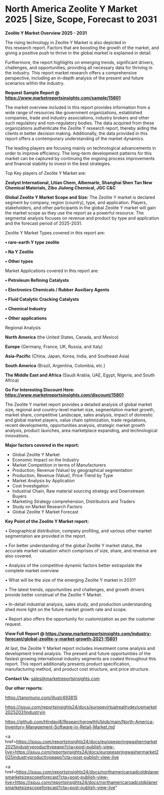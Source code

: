 # North America Zeolite Y Market 2025 | Size, Scope, Forecast to 2031

<Strong> Zeolite Y Market Overview 2025 - 2031</strong>

The rising technology in Zeolite Y Market is also depicted in this research report. Factors that are boosting the growth of the market, and giving a positive push to thrive in the global market is explained in detail.

Furthermore, the report highlights on emerging trends, significant drivers, challenges, and opportunities, providing all necessary data for thriving in the industry. This report market research offers a comprehensive perspective, including an in-depth analysis of the present and future scenarios within the industry.

<strong>Request Sample Report @ <a href=https://www.marketreportsinsights.com/sample/15801>https://www.marketreportsinsights.com/sample/15801</a></strong>

The market overview included in this report provides information from a wide range of resources like government organizations, established companies, trade and industry associations, industry brokers and other such regulatory and non-regulatory bodies. The data acquired from these organizations authenticate the Zeolite Y research report, thereby aiding the clients in better decision making. Additionally, the data provided in this report offers a contemporary understanding of the market dynamics.

The leading players are focusing mainly on technological advancements in order to improve efficiency. The long-term development patterns for this market can be captured by continuing the ongoing process improvements and financial stability to invest in the best strategies.

Top Key players of Zeolite Y Market are:

<strong>Zeolyst International, Litian Chem, Albemarle, Shanghai Shen Tan New Chemical Materials, Zibo Jiulong Chemical, JGC C&C</strong>

<strong><b>Global Zeolite Y Market Scope and Size:</b></strong>
The Zeolite Y market is declared segment by company, region (country), type, and application. Players, stakeholders, and other participants in the global Zeolite Y market will gain the market scope as they use the report as a powerful resource. The segmental analysis focuses on revenue and product by type and application and the forecast period of 2025-2031.

Zeolite Y Market Types covered in this report are:

<strong>• rare-earth Y type zeolite

• Na Y Zeolite

• Other types</strong>

Market Applications covered in this report are:

<strong>• Petroleum Refining Catalysts

• Electronics Chemicals / Rubber Auxiliary Agents

• Fluid Catalytic Cracking Catalysts

• Chemical Industry

• Other applications</strong> 

Regional Analysis

<strong>North America</strong> (the United States, Canada, and Mexico)

<strong>Europe</strong> (Germany, France, UK, Russia, and Italy)

<strong>Asia-Pacific</strong> (China, Japan, Korea, India, and Southeast Asia)

<strong>South America</strong> (Brazil, Argentina, Colombia, etc.)

<strong>The Middle East and Africa</strong> (Saudi Arabia, UAE, Egypt, Nigeria, and South Africa)

<strong>Go For Interesting Discount Here: <a href=https://www.marketreportsinsights.com/discount/15801>https://www.marketreportsinsights.com/discount/15801</a></strong>

The Zeolite Y market report provides a detailed analysis of global market size, regional and country-level market size, segmentation market growth, market share, competitive Landscape, sales analysis, impact of domestic and global market players, value chain optimization, trade regulations, recent developments, opportunities analysis, strategic market growth analysis, product launches, area marketplace expanding, and technological innovations.

<strong><b>Major factors covered in the report:</b></strong>
<ul>
  <li>Global Zeolite Y Market </li>
  <li>Economic Impact on the Industry</li>
  <li>Market Competition in terms of Manufacturers</li>
  <li>Production, Revenue (Value) by geographical segmentation</li>
  <li>Production, Revenue (Value), Price Trend by Type</li>
  <li>Market Analysis by Application</li>
  <li>Cost Investigation</li>
  <li>Industrial Chain, Raw material sourcing strategy and Downstream Buyers</li>
  <li>Marketing Strategy comprehension, Distributors and Traders</li>
  <li>Study on Market Research Factors</li>
  <li>Global Zeolite Y Market Forecast</li>
</ul>

<strong><b>Key Point of the Zeolite Y Market report:</b></strong>

• Geographical distribution, company profiling, and various other market segmentation are provided in the report.

• For better understanding of the global Zeolite Y market status, the accurate market valuation which comprises of size, share, and revenue are also covered.

• Analysis of the competitive dynamic factors better extrapolate the complete market overview

• What will be the size of the emerging Zeolite Y market in 2031?

• The latest trends, opportunities and challenges, and growth drivers provide better construal of the Zeolite Y Market.

• In-detail industrial analysis, sales study, and production understanding shed more light on the future market growth rate and scope.

• Report also offers the opportunity for customization as per the customer request.

<strong><b>View Full Report @ <a href=https://www.marketreportsinsights.com/industry-forecast/global-zeolite-y-market-growth-2021-15801>https://www.marketreportsinsights.com/industry-forecast/global-zeolite-y-market-growth-2021-15801</a></b></strong>


At last, the Zeolite Y Market report includes investment come analysis and development trend analysis. The present and future opportunities of the fastest growing international industry segments are coated throughout this report. This report additionally presents product specification, manufacturing method, and product cost structure, and price structure.

<strong>Contact Us:</strong>
sales@marketreportsinsights.com

<strong>Our other reports:</strong>

<a href=https://tanomuno.com/illust/493815>https://tanomuno.com/illust/493815</a>

<a href=https://issuu.com/reportsinsights24/docs/europevirtualrealitydevicemarket20252031industryin>https://issuu.com/reportsinsights24/docs/europevirtualrealitydevicemarket20252031industryin</a>

<a href=https://github.com/Hindavi8/Researchgrowthh/blob/main/North-America-Inventory-Management-Software-in-Retail-Market.md>https://github.com/Hindavi8/Researchgrowthh/blob/main/North-America-Inventory-Management-Software-in-Retail-Market.md</a>

<a href=https://issuu.com/reportsinsights24/docs/europespringwashermarket2025industryproducttypeapp?cta=post-publish-view-live>https://issuu.com/reportsinsights24/docs/europespringwashermarket2025industryproducttypeapp?cta=post-publish-view-live</a>

<a href=https://issuu.com/reportsinsights24/docs/northamericaroadcoldplanersmarketsizescopeforecast?cta=post-publish-view-live>https://issuu.com/reportsinsights24/docs/northamericaroadcoldplanersmarketsizescopeforecast?cta=post-publish-view-live</a>"
